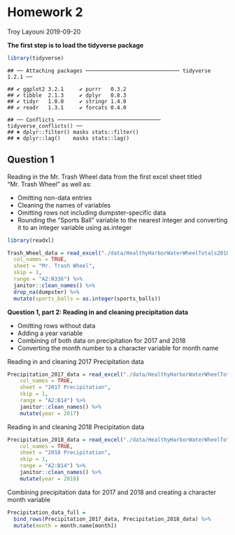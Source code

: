 Homework 2
================
Troy Layouni
2019-09-20

**The first step is to load the tidyverse
    package**

``` r
library(tidyverse) 
```

    ## ── Attaching packages ────────────────────────────── tidyverse 1.2.1 ──

    ## ✔ ggplot2 3.2.1     ✔ purrr   0.3.2
    ## ✔ tibble  2.1.3     ✔ dplyr   0.8.3
    ## ✔ tidyr   1.0.0     ✔ stringr 1.4.0
    ## ✔ readr   1.3.1     ✔ forcats 0.4.0

    ## ── Conflicts ───────────────────────────────── tidyverse_conflicts() ──
    ## ✖ dplyr::filter() masks stats::filter()
    ## ✖ dplyr::lag()    masks stats::lag()

## Question 1

Reading in the Mr. Trash Wheel data from the first excel sheet titled
“Mr. Trash Wheel” as well as:

  - Omitting non-data entries
  - Cleaning the names of variables
  - Omitting rows not including dumpster-specific data
  - Rounding the “Sports Ball” variable to the nearest integer and
    converting it to an integer variable using as.integer

<!-- end list -->

``` r
library(readxl)

Trash_Wheel_data = read_excel("./data/HealthyHarborWaterWheelTotals2018-7-28.xlsx",
  col_names = TRUE, 
  sheet = "Mr. Trash Wheel", 
  skip = 1, 
  range = "A2:N336") %>% 
  janitor::clean_names() %>%
  drop_na(dumpster) %>% 
  mutate(sports_balls = as.integer(sports_balls))
```

**Question 1, part 2: Reading in and cleaning precipitation data**

  - Omitting rows without data
  - Adding a year variable
  - Combining of both data on precipitation for 2017 and 2018
  - Converting the month number to a character variable for month name

Reading in and cleaning 2017 Precipitation
data

``` r
Precipitation_2017_data = read_excel("./data/HealthyHarborWaterWheelTotals2018-7-28.xlsx",
    col_names = TRUE,
    sheet = "2017 Precipitation",
    skip = 1,
    range = "A2:B14") %>% 
    janitor::clean_names() %>%
    mutate(year = 2017) 
```

Reading in and cleaning 2018 Precipitation
data

``` r
Precipitation_2018_data = read_excel("./data/HealthyHarborWaterWheelTotals2018-7-28.xlsx",
    col_names = TRUE,
    sheet = "2018 Precipitation",
    skip = 1,
    range = "A2:B14") %>% 
    janitor::clean_names() %>%
    mutate(year = 2018)    
```

Combining precipitation data for 2017 and 2018 and creating a character
month variable

``` r
Precipitation_data_full =
  bind_rows(Precipitation_2017_data, Precipitation_2018_data) %>% 
  mutate(month = month.name[month])
```
